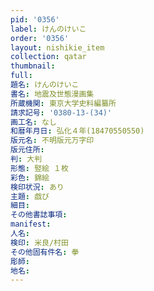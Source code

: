 ```yaml
---
pid: '0356'
label: けんのけいこ
order: '0356'
layout: nishikie_item
collection: qatar
thumbnail: 
full: 
題名: けんのけいこ
書名: 地震及世態漫画集
所蔵機関: 東京大学史料編纂所
請求記号: '0380-13-(34)'
画工名: なし
和暦年月日: 弘化４年(18470550550)
版元名: 不明版元万字印
版元住所: 
判: 大判
形態: 竪絵 １枚
彩色: 錦絵
検印状況: あり
主題: 戯び
細目: 
その他書誌事項: 
manifest: 
人名: 
検印: 米良/村田
その他固有件名: 拳
彫師: 
地名: 
---
```

